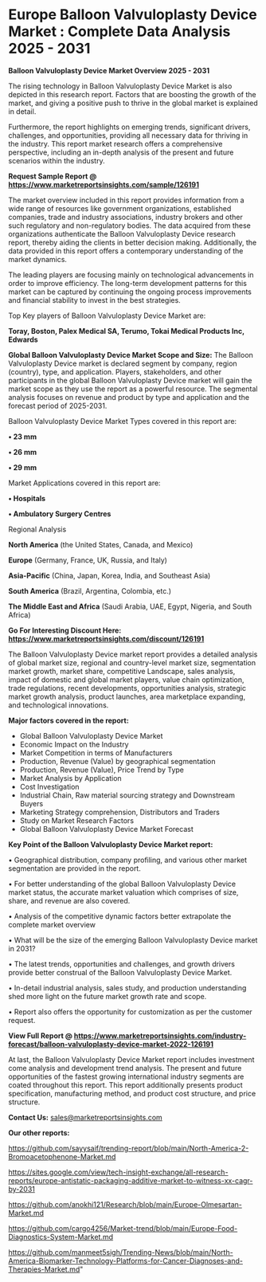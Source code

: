 # Europe Balloon Valvuloplasty Device Market : Complete Data Analysis 2025 - 2031

<Strong> Balloon Valvuloplasty Device Market Overview 2025 - 2031</strong>

The rising technology in Balloon Valvuloplasty Device Market is also depicted in this research report. Factors that are boosting the growth of the market, and giving a positive push to thrive in the global market is explained in detail.

Furthermore, the report highlights on emerging trends, significant drivers, challenges, and opportunities, providing all necessary data for thriving in the industry. This report market research offers a comprehensive perspective, including an in-depth analysis of the present and future scenarios within the industry.

<strong>Request Sample Report @ <a href=https://www.marketreportsinsights.com/sample/126191>https://www.marketreportsinsights.com/sample/126191</a></strong>

The market overview included in this report provides information from a wide range of resources like government organizations, established companies, trade and industry associations, industry brokers and other such regulatory and non-regulatory bodies. The data acquired from these organizations authenticate the Balloon Valvuloplasty Device research report, thereby aiding the clients in better decision making. Additionally, the data provided in this report offers a contemporary understanding of the market dynamics.

The leading players are focusing mainly on technological advancements in order to improve efficiency. The long-term development patterns for this market can be captured by continuing the ongoing process improvements and financial stability to invest in the best strategies.

Top Key players of Balloon Valvuloplasty Device Market are:

<strong>Toray, Boston, Palex Medical SA, Terumo, Tokai Medical Products Inc, Edwards</strong>

<strong><b>Global Balloon Valvuloplasty Device Market Scope and Size:</b></strong>
The Balloon Valvuloplasty Device market is declared segment by company, region (country), type, and application. Players, stakeholders, and other participants in the global Balloon Valvuloplasty Device market will gain the market scope as they use the report as a powerful resource. The segmental analysis focuses on revenue and product by type and application and the forecast period of 2025-2031.

Balloon Valvuloplasty Device Market Types covered in this report are:

<strong>• 23 mm

• 26 mm

• 29 mm</strong>

Market Applications covered in this report are:

<strong>• Hospitals

• Ambulatory Surgery Centres</strong> 

Regional Analysis

<strong>North America</strong> (the United States, Canada, and Mexico)

<strong>Europe</strong> (Germany, France, UK, Russia, and Italy)

<strong>Asia-Pacific</strong> (China, Japan, Korea, India, and Southeast Asia)

<strong>South America</strong> (Brazil, Argentina, Colombia, etc.)

<strong>The Middle East and Africa</strong> (Saudi Arabia, UAE, Egypt, Nigeria, and South Africa)

<strong>Go For Interesting Discount Here: <a href=https://www.marketreportsinsights.com/discount/126191>https://www.marketreportsinsights.com/discount/126191</a></strong>

The Balloon Valvuloplasty Device market report provides a detailed analysis of global market size, regional and country-level market size, segmentation market growth, market share, competitive Landscape, sales analysis, impact of domestic and global market players, value chain optimization, trade regulations, recent developments, opportunities analysis, strategic market growth analysis, product launches, area marketplace expanding, and technological innovations.

<strong><b>Major factors covered in the report:</b></strong>
<ul>
  <li>Global Balloon Valvuloplasty Device Market </li>
  <li>Economic Impact on the Industry</li>
  <li>Market Competition in terms of Manufacturers</li>
  <li>Production, Revenue (Value) by geographical segmentation</li>
  <li>Production, Revenue (Value), Price Trend by Type</li>
  <li>Market Analysis by Application</li>
  <li>Cost Investigation</li>
  <li>Industrial Chain, Raw material sourcing strategy and Downstream Buyers</li>
  <li>Marketing Strategy comprehension, Distributors and Traders</li>
  <li>Study on Market Research Factors</li>
  <li>Global Balloon Valvuloplasty Device Market Forecast</li>
</ul>

<strong><b>Key Point of the Balloon Valvuloplasty Device Market report:</b></strong>

• Geographical distribution, company profiling, and various other market segmentation are provided in the report.

• For better understanding of the global Balloon Valvuloplasty Device market status, the accurate market valuation which comprises of size, share, and revenue are also covered.

• Analysis of the competitive dynamic factors better extrapolate the complete market overview

• What will be the size of the emerging Balloon Valvuloplasty Device market in 2031?

• The latest trends, opportunities and challenges, and growth drivers provide better construal of the Balloon Valvuloplasty Device Market.

• In-detail industrial analysis, sales study, and production understanding shed more light on the future market growth rate and scope.

• Report also offers the opportunity for customization as per the customer request.

<strong><b>View Full Report @ <a href=https://www.marketreportsinsights.com/industry-forecast/balloon-valvuloplasty-device-market-2022-126191>https://www.marketreportsinsights.com/industry-forecast/balloon-valvuloplasty-device-market-2022-126191</a></b></strong>


At last, the Balloon Valvuloplasty Device Market report includes investment come analysis and development trend analysis. The present and future opportunities of the fastest growing international industry segments are coated throughout this report. This report additionally presents product specification, manufacturing method, and product cost structure, and price structure.

<strong>Contact Us:</strong>
sales@marketreportsinsights.com

<strong>Our other reports:</strong>

<a href=https://github.com/sayysaif/trending-report/blob/main/North-America-2-Bromoacetophenone-Market.md>https://github.com/sayysaif/trending-report/blob/main/North-America-2-Bromoacetophenone-Market.md</a>

<a href=https://sites.google.com/view/tech-insight-exchange/all-research-reports/europe-antistatic-packaging-additive-market-to-witness-xx-cagr-by-2031>https://sites.google.com/view/tech-insight-exchange/all-research-reports/europe-antistatic-packaging-additive-market-to-witness-xx-cagr-by-2031</a>

<a href=https://github.com/anokhi121/Research/blob/main/Europe-Olmesartan-Market.md>https://github.com/anokhi121/Research/blob/main/Europe-Olmesartan-Market.md</a>

<a href=https://github.com/cargo4256/Market-trend/blob/main/Europe-Food-Diagnostics-System-Market.md>https://github.com/cargo4256/Market-trend/blob/main/Europe-Food-Diagnostics-System-Market.md</a>

<a href=https://github.com/manmeet5sigh/Trending-News/blob/main/North-America-Biomarker-Technology-Platforms-for-Cancer-Diagnoses-and-Therapies-Market.md>https://github.com/manmeet5sigh/Trending-News/blob/main/North-America-Biomarker-Technology-Platforms-for-Cancer-Diagnoses-and-Therapies-Market.md</a>"
